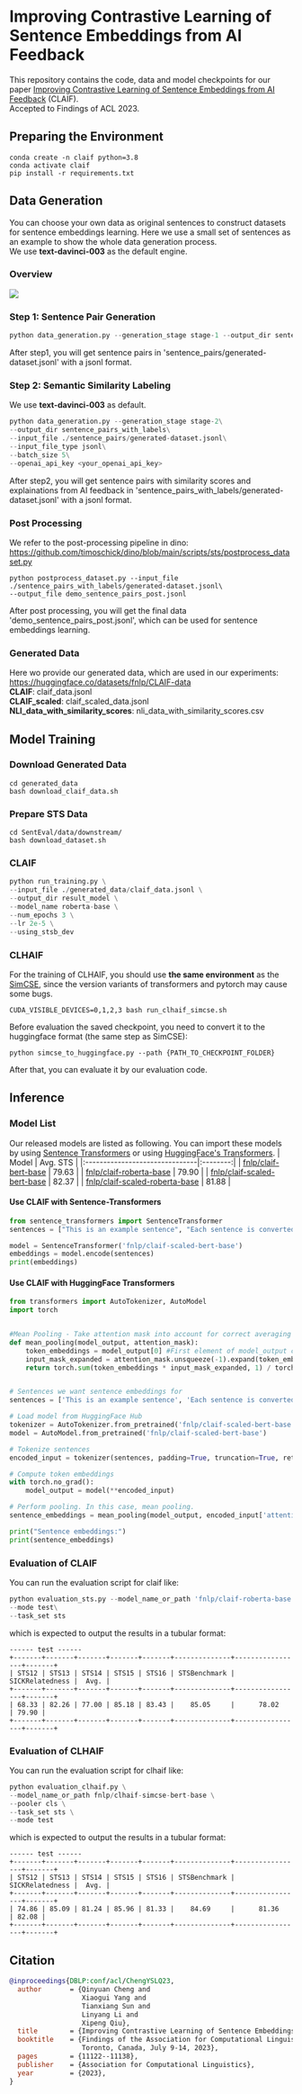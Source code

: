 # Improving Contrastive Learning of Sentence Embeddings from AI Feedback

This repository contains the code, data and model checkpoints for our paper [Improving Contrastive Learning of Sentence Embeddings from AI
Feedback](https://arxiv.org/abs/2305.01918) (CLAIF).  
Accepted to Findings of ACL 2023.

## Preparing the Environment
```
conda create -n claif python=3.8
conda activate claif
pip install -r requirements.txt
```

## Data Generation
You can choose your own data as original sentences to construct datasets for sentence embeddings learning. Here we use a small set of sentences as an example to show the whole data generation process.  
We use **text-davinci-003** as the default engine.
### Overview
![](pics/generation_process.png)
### Step 1: Sentence Pair Generation
```python
python data_generation.py --generation_stage stage-1 --output_dir sentence_pairs --input_file demo_sentences.csv --input_file_type stsb --batch_size 2 --openai_api_key <your_openai_api_key>
```
After step1, you will get sentence pairs in 'sentence_pairs/generated-dataset.jsonl' with a jsonl format.

### Step 2: Semantic Similarity Labeling
We use **text-davinci-003** as default.
```python
python data_generation.py --generation_stage stage-2\
--output_dir sentence_pairs_with_labels\
--input_file ./sentence_pairs/generated-dataset.jsonl\
--input_file_type jsonl\
--batch_size 5\
--openai_api_key <your_openai_api_key>
```
After step2, you will get sentence pairs with similarity scores and explainations from AI feedback in 'sentence_pairs_with_labels/generated-dataset.jsonl' with a jsonl format.

### Post Processing
We refer to the post-processing pipeline in dino: https://github.com/timoschick/dino/blob/main/scripts/sts/postprocess_dataset.py
```
python postprocess_dataset.py --input_file ./sentence_pairs_with_labels/generated-dataset.jsonl\
--output_file demo_sentence_pairs_post.jsonl
```
After post processing, you will get the final data 'demo_sentence_pairs_post.jsonl', which can be used for sentence embeddings learning.

### Generated Data
Here wo provide our generated data, which are used in our experiments: https://huggingface.co/datasets/fnlp/CLAIF-data  
**CLAIF**: claif_data.jsonl  
**CLAIF_scaled**: claif_scaled_data.jsonl  
**NLI_data_with_similarity_scores**: nli_data_with_similarity_scores.csv  

## Model Training

### Download Generated Data
```
cd generated_data
bash download_claif_data.sh
```

### Prepare STS Data
```
cd SentEval/data/downstream/
bash download_dataset.sh
```

### CLAIF
```python
python run_training.py \
--input_file ./generated_data/claif_data.jsonl \
--output_dir result_model \
--model_name roberta-base \
--num_epochs 3 \
--lr 2e-5 \
--using_stsb_dev
```
### CLHAIF
For the training of CLHAIF, you should use **the same environment** as the [SimCSE](https://github.com/princeton-nlp/SimCSE), since the version variants of transformers and pytorch may cause some bugs.
```
CUDA_VISIBLE_DEVICES=0,1,2,3 bash run_clhaif_simcse.sh
```
Before evaluation the saved checkpoint, you need to convert it to the huggingface format (the same step as SimCSE):
```
python simcse_to_huggingface.py --path {PATH_TO_CHECKPOINT_FOLDER}
```
After that, you can evaluate it by our evaluation code.

## Inference 
### Model List
Our released models are listed as following. You can import these models by using [Sentence Transformers](https://github.com/UKPLab/sentence-transformers) or using [HuggingFace's Transformers](https://github.com/huggingface/transformers). 
|              Model              | Avg. STS |
|:-------------------------------|:--------:|
|  [fnlp/claif-bert-base](https://huggingface.co/fnlp/claif-bert-base) |   79.63 |
| [fnlp/claif-roberta-base](https://huggingface.co/fnlp/claif-roberta-base) |   79.90  |
|    [fnlp/claif-scaled-bert-base](https://huggingface.co/fnlp/claif-scaled-bert-base)    |   82.37  |
|    [fnlp/claif-scaled-roberta-base](https://huggingface.co/fnlp/claif-scaled-roberta-base)   |   81.88  |

#### Use CLAIF with Sentence-Transformers
```python
from sentence_transformers import SentenceTransformer
sentences = ["This is an example sentence", "Each sentence is converted"]

model = SentenceTransformer('fnlp/claif-scaled-bert-base')
embeddings = model.encode(sentences)
print(embeddings)

```

#### Use CLAIF with HuggingFace Transformers
```python
from transformers import AutoTokenizer, AutoModel
import torch


#Mean Pooling - Take attention mask into account for correct averaging
def mean_pooling(model_output, attention_mask):
    token_embeddings = model_output[0] #First element of model_output contains all token embeddings
    input_mask_expanded = attention_mask.unsqueeze(-1).expand(token_embeddings.size()).float()
    return torch.sum(token_embeddings * input_mask_expanded, 1) / torch.clamp(input_mask_expanded.sum(1), min=1e-9)


# Sentences we want sentence embeddings for
sentences = ['This is an example sentence', 'Each sentence is converted']

# Load model from HuggingFace Hub
tokenizer = AutoTokenizer.from_pretrained('fnlp/claif-scaled-bert-base')
model = AutoModel.from_pretrained('fnlp/claif-scaled-bert-base')

# Tokenize sentences
encoded_input = tokenizer(sentences, padding=True, truncation=True, return_tensors='pt')

# Compute token embeddings
with torch.no_grad():
    model_output = model(**encoded_input)

# Perform pooling. In this case, mean pooling.
sentence_embeddings = mean_pooling(model_output, encoded_input['attention_mask'])

print("Sentence embeddings:")
print(sentence_embeddings)
```

### Evaluation of CLAIF
You can run the evaluation script for claif like:
```python
python evaluation_sts.py --model_name_or_path 'fnlp/claif-roberta-base'\
--mode test\
--task_set sts
```
which is expected to output the results in a tubular format:
```
------ test ------
+-------+-------+-------+-------+-------+--------------+-----------------+-------+
| STS12 | STS13 | STS14 | STS15 | STS16 | STSBenchmark | SICKRelatedness |  Avg. |
+-------+-------+-------+-------+-------+--------------+-----------------+-------+
| 68.33 | 82.26 | 77.00 | 85.18 | 83.43 |    85.05     |      78.02      | 79.90 |
+-------+-------+-------+-------+-------+--------------+-----------------+-------+
```
### Evaluation of CLHAIF
You can run the evaluation script for clhaif like:
```python
python evaluation_clhaif.py \
--model_name_or_path fnlp/clhaif-simcse-bert-base \
--pooler cls \
--task_set sts \
--mode test
```
which is expected to output the results in a tubular format:
```
------ test ------
+-------+-------+-------+-------+-------+--------------+-----------------+-------+
| STS12 | STS13 | STS14 | STS15 | STS16 | STSBenchmark | SICKRelatedness |  Avg. |
+-------+-------+-------+-------+-------+--------------+-----------------+-------+
| 74.86 | 85.09 | 81.24 | 85.96 | 81.33 |    84.69     |      81.36      | 82.08 |
+-------+-------+-------+-------+-------+--------------+-----------------+-------+
```
## Citation
```bibtex
@inproceedings{DBLP:conf/acl/ChengYSLQ23,
  author       = {Qinyuan Cheng and
                  Xiaogui Yang and
                  Tianxiang Sun and
                  Linyang Li and
                  Xipeng Qiu},
  title        = {Improving Contrastive Learning of Sentence Embeddings from {AI} Feedback},
  booktitle    = {Findings of the Association for Computational Linguistics: {ACL} 2023,
                  Toronto, Canada, July 9-14, 2023},
  pages        = {11122--11138},
  publisher    = {Association for Computational Linguistics},
  year         = {2023},
}
```
